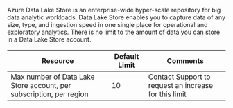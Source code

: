 Azure Data Lake Store is an enterprise-wide hyper-scale repository for big data analytic workloads. Data Lake Store enables you to capture data of any size, type, and ingestion speed in one single place for operational and exploratory analytics. There is no limit to the amount of data you can store in a Data Lake Store account.

| **Resource** | **Default Limit** | **Comments** |
| --- | --- | --- |
| Max number of Data Lake Store account, per subscription, per region |10 | Contact Support to request an increase for this limit |

